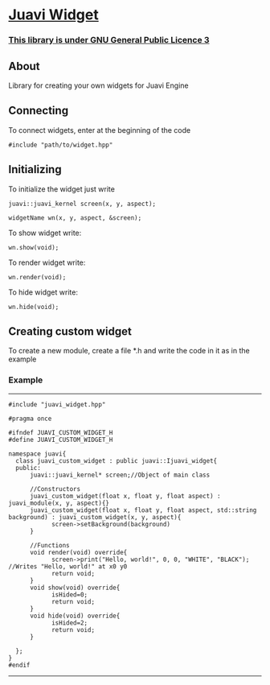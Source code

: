 # [Juavi Widget](https://github.com/mrybs/juavi/blob/main/juavi_widget.hpp)
### [This library is under GNU General Public Licence 3](https://github.com/mrybs/mcurses/blob/main/LICENSE)
## About
Library for creating your own widgets for Juavi Engine

## Connecting
To connect widgets, enter at the beginning of the code

`#include "path/to/widget.hpp"`

## Initializing
To initialize the widget just write

`juavi::juavi_kernel screen(x, y, aspect);`

`widgetName wn(x, y, aspect, &screen);`


To show widget write:

`wn.show(void);`


To render widget write:

`wn.render(void);`

To hide widget write:

`wn.hide(void);`


## Creating custom widget
To create a new module, create a file *.h and write the code in it as in the example
### Example
***
    #include "juavi_widget.hpp"

    #pragma once

    #ifndef JUAVI_CUSTOM_WIDGET_H
    #define JUAVI_CUSTOM_WIDGET_H

    namespace juavi{
      class juavi_custom_widget : public juavi::Ijuavi_widget{
      public:
          juavi::juavi_kernel* screen;//Object of main class
          
          //Constructors
          juavi_custom_widget(float x, float y, float aspect) : juavi_module(x, y, aspect){}
          juavi_custom_widget(float x, float y, float aspect, std::string background) : juavi_custom_widget(x, y, aspect){
                screen->setBackground(background)
          }

          //Functions
          void render(void) override{
                screen->print("Hello, world!", 0, 0, "WHITE", "BLACK"); //Writes "Hello, world!" at x0 y0
                return void;
          }
          void show(void) override{
                isHided=0;
                return void;
          }
          void hide(void) override{
                isHided=2;
                return void;
          }

      };
    }
    #endif
***

